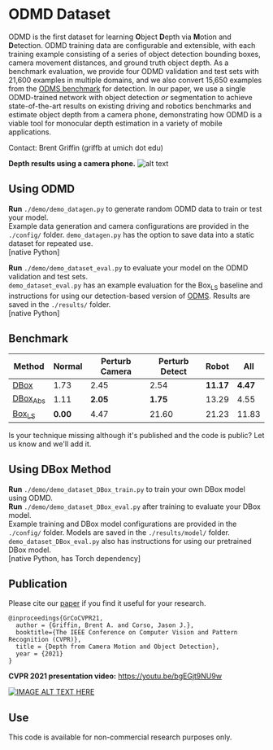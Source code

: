 # ODMD Dataset
ODMD is the first dataset for learning **O**bject **D**epth via **M**otion and **D**etection. ODMD training data are configurable and extensible, with each training example consisting of a series of object detection bounding boxes, camera movement distances, and ground truth object depth. As a benchmark evaluation, we provide four ODMD validation and test sets with 21,600 examples in multiple domains, and we also convert 15,650 examples from the [ODMS benchmark](https://github.com/griffbr/odms "ODMS dataset website") for detection. In our paper, we use a single ODMD-trained network with object detection *or* segmentation to achieve state-of-the-art results on existing driving and robotics benchmarks and estimate object depth from a camera phone, demonstrating how ODMD is a viable tool for monocular depth estimation in a variety of mobile applications.

Contact: Brent Griffin (griffb at umich dot edu)

__Depth results using a camera phone.__
![alt text](./figure/example_ODMD_phone_results.jpg?raw=true "Depth results using a camera phone")

## Using ODMD

__Run__ ``./demo/demo_datagen.py`` to generate random ODMD data to train or test your model. <br />
Example data generation and camera configurations are provided in the ``./config/`` folder. 
``demo_datagen.py`` has the option to save data into a static dataset for repeated use. <br />
[native Python]

__Run__ ``./demo/demo_dataset_eval.py`` to evaluate your model on the ODMD validation and test sets. <br />
``demo_dataset_eval.py`` has an example evaluation for the Box<sub>LS</sub> baseline and instructions for using our detection-based version of [ODMS](https://github.com/griffbr/ODMS "ODMS dataset website"). 
Results are saved in the ``./results/`` folder. <br />
[native Python]

## Benchmark

| Method | Normal | Perturb Camera | Perturb Detect | Robot | All |
| --------------- | --------------- | --------------- | --------------- | --------------- | --------------- |
| [DBox](https://arxiv.org/abs/2103.01468 "CVPR 2021 Paper") | 1.73 | 2.45 | 2.54 | **11.17** | **4.47** |
| [DBox<sub>Abs</sub>](https://arxiv.org/abs/2103.01468 "CVPR 2021 Paper") | 1.11 | **2.05** | **1.75** | 13.29 | 4.55 |
| [Box<sub>LS</sub>](https://arxiv.org/abs/2103.01468 "CVPR 2021 Paper") | **0.00** | 4.47 | 21.60 | 21.23 | 11.83 |

Is your technique missing although it's published and the code is public? Let us know and we'll add it.

## Using DBox Method

__Run__ ``./demo/demo_dataset_DBox_train.py`` to train your own DBox model using ODMD. <br />
__Run__ ``./demo/demo_dataset_DBox_eval.py`` after training to evaluate your DBox model. <br />
Example training and DBox model configurations are provided in the ``./config/`` folder.
Models are saved in the ``./results/model/`` folder. 
``demo_dataset_DBox_eval.py`` also has instructions for using our pretrained DBox model. <br />
[native Python, has Torch dependency]

## Publication
Please cite our [paper](https://openaccess.thecvf.com/content/CVPR2021/html/Griffin_Depth_From_Camera_Motion_and_Object_Detection_CVPR_2021_paper.html "Depth from Camera Motion and Object Detection pdf") if you find it useful for your research.
```
@inproceedings{GrCoCVPR21,
  author = {Griffin, Brent A. and Corso, Jason J.},
  booktitle={The IEEE Conference on Computer Vision and Pattern Recognition (CVPR)},
  title = {Depth from Camera Motion and Object Detection},
  year = {2021}
}
```

__CVPR 2021 presentation video:__ https://youtu.be/bgEGjt9NU9w

[![IMAGE ALT TEXT HERE](https://img.youtube.com/vi/bgEGjt9NU9w/0.jpg)](https://youtu.be/bgEGjt9NU9w)

## Use

This code is available for non-commercial research purposes only.

